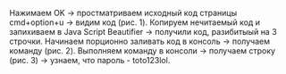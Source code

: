Нажимаем OK -> простматриваем исходный код страницы cmd+option+u -> видим код (рис. 1).
Копируем нечитаемый код и запихиваем в Java Script Beautifier -> получили код, разибитыый на 3 строчки.
Начинаем порционно заливать код в консоль -> получаем команду (рис. 2).
Выполняем команду в консоли -> получаем строку (рис. 3) -> узнаем, что пароль - toto123lol.
